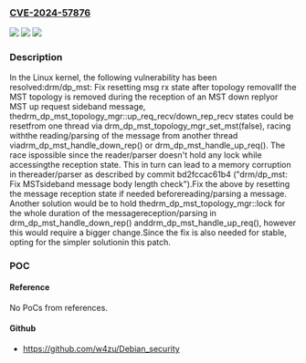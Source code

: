 ### [CVE-2024-57876](https://cve.mitre.org/cgi-bin/cvename.cgi?name=CVE-2024-57876)
![](https://img.shields.io/static/v1?label=Product&message=Linux&color=blue)
![](https://img.shields.io/static/v1?label=Version&message=b30fcedeba643ca16eaa6212c1245598b7cd830d%3C%2094b33b2d7640e807869451384eb88321dd0ffbd4%20&color=brighgreen)
![](https://img.shields.io/static/v1?label=Vulnerability&message=n%2Fa&color=brighgreen)

### Description

In the Linux kernel, the following vulnerability has been resolved:drm/dp_mst: Fix resetting msg rx state after topology removalIf the MST topology is removed during the reception of an MST down replyor MST up request sideband message, thedrm_dp_mst_topology_mgr::up_req_recv/down_rep_recv states could be resetfrom one thread via drm_dp_mst_topology_mgr_set_mst(false), racing withthe reading/parsing of the message from another thread viadrm_dp_mst_handle_down_rep() or drm_dp_mst_handle_up_req(). The race ispossible since the reader/parser doesn't hold any lock while accessingthe reception state. This in turn can lead to a memory corruption in thereader/parser as described by commit bd2fccac61b4 ("drm/dp_mst: Fix MSTsideband message body length check").Fix the above by resetting the message reception state if needed beforereading/parsing a message. Another solution would be to hold thedrm_dp_mst_topology_mgr::lock for the whole duration of the messagereception/parsing in drm_dp_mst_handle_down_rep() anddrm_dp_mst_handle_up_req(), however this would require a bigger change.Since the fix is also needed for stable, opting for the simpler solutionin this patch.

### POC

#### Reference
No PoCs from references.

#### Github
- https://github.com/w4zu/Debian_security

